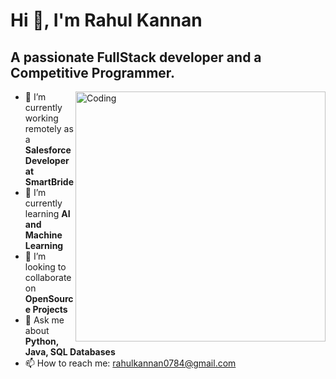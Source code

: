 # Hi 👋, I'm Rahul Kannan
## A passionate FullStack developer and a Competitive Programmer.

<img align="right" alt="Coding" width="400" src="https://i.pinimg.com/originals/e1/f3/41/e1f3413bf5036045713341394f617225.gif">


- 🔭 I’m currently working remotely as a **Salesforce Developer at SmartBride**
- 🌱 I’m currently learning **AI and Machine Learning**
- 👯 I’m looking to collaborate on **OpenSource Projects**
- 💬 Ask me about **Python, Java, SQL Databases**
- 📫 How to reach me: [rahulkannan0784@gmail.com](mailto:rahulkannan0784@gmail.com)
